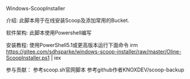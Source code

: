 Windows-ScoopInstaller


介绍:
此脚本用于在线安装Scoop及添加常用的Bucket.


软件架构:
此脚本使用Powershell编写


安装教程:
使用PowerShell5.1或更高版本运行下面命令
irm https://gitee.com/sdhsparke/windows-scoop-installer/raw/master/Oline-ScoopInstaller.ps1 | iex


参与贡献：
参考scoop.sh官网脚本
参考github作者KNOXDEV/scoop-backup

